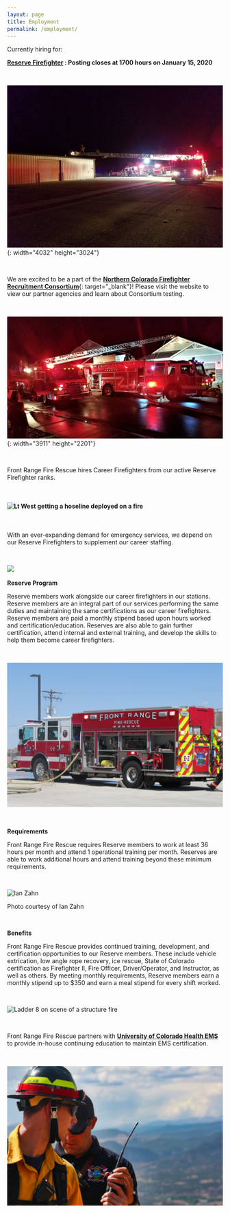 ```yaml
---
layout: page
title: Employment
permalink: /employment/
---
```


Currently hiring for:

**[Reserve Firefighter](/reserve/)&nbsp;: Posting closes at 1700 hours on January 15, 2020**

&nbsp;

![](/uploads/20190413-230043.jpg "Engine 2 and Ladder 8 investigate a reported commercial structure fire"){: width="4032" height="3024"}

&nbsp;

We are excited to be a part of the [**Northern Colorado Firefighter Recruitment Consortium**](https://www.ncfrc.org){: target="_blank"}\! Please visit the website to view our partner agencies and learn about Consortium testing.

&nbsp;

![](/uploads/20190707-211954.jpg "Ladder 8 and Engine 2 on a working attic fire"){: width="3911" height="2201"}

&nbsp;

Front Range Fire Rescue hires Career Firefighters from our active Reserve Firefighter ranks.

&nbsp;

#### ![](/uploads/img-8930.jpg "Lt West getting a hoseline deployed on a fire")

&nbsp;

With an ever-expanding demand for emergency services, we depend on our Reserve Firefighters to supplement our career staffing.

&nbsp;

![](/uploads/img-0083-1.jpg)

**Reserve Program**

Reserve members work alongside our career firefighters in our stations. Reserve members are an integral part of our services performing the same duties and maintaining the same certifications as our career firefighters. Reserve members are paid a monthly stipend based upon hours worked and certification/education. Reserves are also able to gain further certification, attend internal and external training, and develop the skills to help them become career firefighters.

&nbsp;

![](/uploads/img-0034.JPG "Engine 2 at live fire training")

&nbsp;

**Requirements**

Front Range Fire Rescue requires Reserve members to work at least 36 hours per month and attend 1 operational training per month. Reserves are able to work additional hours and attend training beyond these minimum requirements.

&nbsp;

![Ian Zahn](/uploads/copy-of-wm-9225.jpg "Engine 1 and LFRA Tower 6 working a traffic accident. Photo courtesy of Ian Zahn")

Photo courtesy of Ian Zahn

&nbsp;

**Benefits**

Front Range Fire Rescue provides continued training, development, and certification opportunities to our Reserve members. These include vehicle extrication, low angle rope recovery, ice rescue, State of Colorado certification as Firefighter II, Fire Officer, Driver/Operator, and Instructor, as well as others. By meeting monthly requirements, Reserve members earn a monthly stipend up to $350 and earn a meal stipend for every shift worked.

&nbsp;

![](/uploads/img-1098.jpg "Ladder 8 on scene of a structure fire")

&nbsp;

Front Range Fire Rescue partners with **[University of Colorado Health EMS](https://www.uchealth.org/services/emergency-care/northern-colorado-emergency-medical-services/)** to provide in-house continuing education to maintain EMS certification.

&nbsp;

![](/uploads/img-2253.jpg "Engineer Beam and Battalion Chief Doyon on a wildland fire")